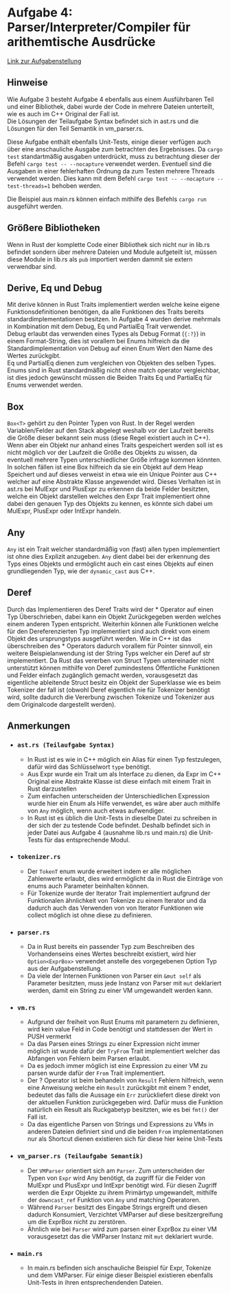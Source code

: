 # Aufgabe 4: Parser/Interpreter/Compiler für arithemtische Ausdrücke
[Link zur Aufgabenstellung](https://sulzmann.github.io/SoftwareProjekt/schein.html#(6))

## Hinweise
Wie Aufgabe 3 besteht Aufgabe 4 ebenfalls aus einem Ausführbaren Teil und einer Bibliothek, dabei wurde der Code in mehrere Dateien unterteilt, wie es auch im C++ Original der Fall ist.  
Die Lösungen der Teilaufgabe Syntax befindet sich in ast.rs und die Lösungen für den Teil Semantik in vm_parser.rs.

Diese Aufgabe enthält ebenfalls Unit-Tests, einige dieser verfügen auch über eine anschauliche Ausgabe zum betrachten des Ergebnisses. Da `cargo test` standartmäßig ausgaben unterdrückt, muss zu betrachtung dieser der Befehl `cargo test -- --nocapture` verwendet werden. Eventuell sind die Ausgaben in einer fehlerhaften Ordnung da zum Testen mehrere Threads verwendet werden. Dies kann mit dem Befehl `cargo test -- --nocapture --test-threads=1` behoben werden.

Die Beispiel aus main.rs können einfach mithilfe des Befehls `cargo run` ausgeführt werden.



## Größere Bibliotheken
Wenn in Rust der komplette Code einer Bibliothek sich nicht nur in lib.rs befindet sondern über mehrere Dateien und Module aufgeteilt ist, müssen diese Module in lib.rs als `pub` importiert werden dammit sie extern verwendbar sind.

## Derive, Eq und Debug
Mit derive können in Rust Traits implementiert werden welche keine eigene Funktionsdefinitionen benötigen, da alle Funktionen des Traits bereits standardimplementationen besitzen. In Aufgabe 4 wurden derive mehrmals in Kombination mit dem Debug, Eq und PartialEq Trait verwendet.  
Debug erlaubt das verwenden eines Types als Debug Format (`{:?}`) in einem Format-String, dies ist vorallem bei Enums hilfreich da die Standardimplementation von Debug auf einen Enum Wert den Name des Wertes zurückgibt.  
Eq und PartialEq dienen zum vergleichen von Objekten des selben Types. Enums sind in Rust standardmäßig nicht ohne match operator vergleichbar, ist dies jedoch gewünscht müssen die Beiden Traits Eq und PartialEq für Enums verwendet werden.

## Box
`Box<T>` gehört zu den Pointer Typen von Rust. In der Regel werden Variablen/Felder auf den Stack abgelegt weshalb vor der Laufzeit bereits die Größe dieser bekannt sein muss (diese Regel existiert auch in C++). Wenn aber ein Objekt nur anhand eines Traits gespeichert werden soll ist es nicht möglich vor der Laufzeit die Größe des Objekts zu wissen, da eventuell mehrere Typen unterschiedlicher Größe infrage kommen könnten. In solchen fällen ist eine Box hilfreich da sie ein Objekt auf dem Heap Speichert und auf dieses verweist in etwa wie ein Unique Pointer aus C++ welcher auf eine Abstrakte Klasse angewendet wird. Dieses Verhalten ist in ast.rs bei MulExpr und PlusExpr zu erkennen da beide Felder besitzten, welche ein Objekt darstellen welches den Expr Trait implementiert ohne dabei den genauen Typ des Objekts zu kennen, es könnte sich dabei um MulExpr, PlusExpr oder IntExpr handeln.

## Any
`Any` ist ein Trait welcher standardmäßig von (fast) allen typen implementiert ist ohne dies Explizit anzugeben. `Any` dient dabei bei der erkennung des Typs eines Objekts und ermöglicht auch ein cast eines Objekts auf einen grundliegenden Typ, wie der `dynamic_cast` aus C++.

## Deref
Durch das Implementieren des Deref Traits wird der * Operator auf einen Typ Überschrieben, dabei kann ein Objekt Zurückgegeben werden welches einem anderen Typen entspricht. Weiterhin können alle Funktionen welche für den Dereferenzierten Typ implementiert sind auch direkt vom einem Objekt des ursprungstyps ausgeführt werden. Wie in C++ ist das überschreiben des * Operators dadurch vorallem für Pointer sinnvoll, ein weitere Beispielanwendung ist der String Typs welcher ein Deref auf str implementiert. Da Rust das vererben von Struct Typen untereinader nicht unterstützt können mithilfe von Deref zumindestens Öffentliche Funktionen und Felder einfach zugänglich gemacht werden, vorausgesetzt das eigentliche ableitende Struct besitz ein Objekt der Superklasse wie es beim Tokenizer der fall ist (obwohl Deref eigentlich nie für Tokenizer benötigt wird, sollte dadurch die Vererbung zwischen Tokenize und Tokenizer aus dem Originalcode dargestellt werden).


## Anmerkungen
- ### `ast.rs (Teilaufgabe Syntax)`
    - In Rust ist es wie in C++ möglich ein Alias für einen Typ festzulegen, dafür wird das Schlüsselwort `type` benötigt.
    - Aus Expr wurde ein Trait um als Interface zu dienen, da Expr im C++ Original eine Abstrakte Klasse ist diese einfach mit einem Trait in Rust darzustellen
    - Zum einfachen unterscheiden der Unterschiedlichen Expression wurde hier ein Enum als Hilfe verwendet, es wäre aber auch mithilfe von `Any` möglich, wenn auch etwas aufwendiger.
    - In Rust ist es üblich die Unit-Tests in dieselbe Datei zu schreiben in der sich der zu testende Code befindet. Deshalb befindet sich in jeder Datei aus Aufgabe 4 (ausnahme lib.rs und main.rs) die Unit-Tests für das entsprechende Modul.

- ### `tokenizer.rs`
    - Der `TokenT` enum wurde erweitert indem er alle möglichen Zahlenwerte erlaubt, dies wird ermöglicht da in Rust die Einträge von enums auch Parameter beinhalten können.
    - Für Tokenize wurde der Iterator Trait implementiert aufgrund der Funktionalen ähnlichkeit von Tokenize zu einem Iterator und da dadurch auch das Verwenden von von Iterator Funktionen wie collect möglich ist ohne diese zu definieren.

- ### `parser.rs`
    - Da in Rust bereits ein passender Typ zum Beschreiben des Vorhandenseins eines Wertes beschreibt existiert, wird hier `Option<ExprBox>` verwendet anstelle des vorgegebenen Option Typ aus der Aufgabenstellung.
    - Da viele der Internen Funktionen von Parser ein `&mut self` als Parameter besitzten, muss jede Instanz von Parser mit `mut` deklariert werden, damit ein String zu einer VM umgewandelt werden kann. 
    
- ### `vm.rs`
    - Aufgrund der freiheit von Rust Enums mit parametern zu definieren, wird kein value Feld in Code benötigt und stattdessen der Wert in PUSH vermerkt
    - Da das Parsen eines Strings zu einer Expression nicht immer möglich ist wurde dafür der `TryFrom` Trait implementiert welcher das Abfangen von Fehlern beim Parsen erlaubt.
    - Da es jedoch immer möglich ist eine Expression zu einer VM zu parsen wurde dafür der `From` Trait implementiert.
    - Der ? Operator ist beim behandeln von `Result` Fehlern hilfreich, wenn eine Anweisung welche ein `Result` zurückgibt mit einem ? endet, bedeutet das falls die Aussage ein `Err` zurückliefert diese direkt von der aktuellen Funktion zurückgegeben wird. Dafür muss die Funktion natürlich ein Result als Ruckgabetyp besitzten, wie es bei `fmt()` der Fall ist.
    - Da das eigentliche Parsen von Strings und Expressions zu VMs in anderen Dateien definiert sind und die beiden `From` implementationen nur als Shortcut dienen existieren sich für diese hier keine Unit-Tests

- ### `vm_parser.rs (Teilaufgabe Semantik)`
    - Der `VMParser` orientiert sich am `Parser`. Zum unterscheiden der Typen von `Expr` wird Any benötigt, da zugriff für die Felder von MulExpr und PlusExpr und IntExpr benötigt wird. Für diesen Zugriff werden die Expr Objekte zu ihrem Primärtyp umgewandelt, mithilfe der `downcast_ref` Funktion von `Any` und matching Operatoren.
    - Während `Parser` besitzt des Eingabe Strings ergreift und diesen dadurch Konsumiert, Verzichtet VMParser auf diese besitzergreifung um die ExprBox nicht zu zerstören.
    - Ähnlich wie bei `Parser` wird zum parsen einer ExprBox zu einer VM vorausgesetzt das die VMParser Instanz mit `mut` deklariert wurde. 

- ### `main.rs`
    - In main.rs befinden sich anschauliche Beispiel für Expr, Tokenize und dem VMParser. Für einige dieser Beispiel existieren ebenfalls Unit-Tests in ihren entsprechendenden Dateien.
